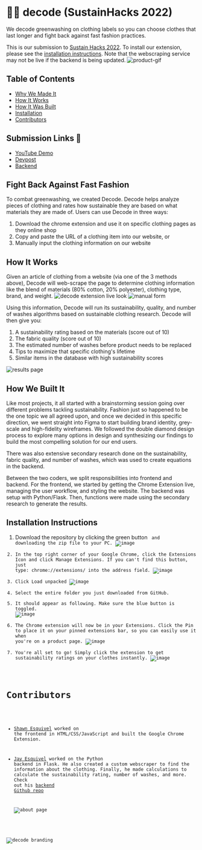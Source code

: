 # 👖🌱 decode (SustainHacks 2022)
We decode greenwashing on clothing labels so you can choose clothes that last longer and fight back against fast fashion practices.

This is our submission to [Sustain Hacks 2022](https://organize.mlh.io/participants/events/8826-sustainhacks). To install our extension, please see the [installation instructions](#installation-instructions). Note that the webscraping service may not be live if the backend is being updated. 
![product-gif](https://user-images.githubusercontent.com/94336773/205826346-1242214f-aa83-401a-a5c2-04465cb6499f.gif)

## Table of Contents

- [Why We Made It](#fight-back-against-fast-fashion)
- [How It Works](#how-it-works)
- [How It Was Built](#how-we-built-it)
- [Installation](#installation-instructions)
- [Contributors](#contributors)

## Submission Links 🔗
- [YouTube Demo](https://www.youtube.com/watch?v=ZcLToAFm-wI)
- [Devpost](https://devpost.com/software/decode-z8ecsg)
- [Backend](https://github.com/jsqvl/sustain-hacks-backend)

## Fight Back Against Fast Fashion

To combat greenwashing, we created Decode. Decode helps analyze pieces of clothing and rates how sustainable they are based on what materials they are made of. Users can use Decode in three ways:

1. Download the chrome extension and use it on specific clothing pages as they online shop
2. Copy and paste the URL of a clothing item into our website, or
3. Manually input the clothing information on our website


## How It Works
Given an article of clothing from a website (via one of the 3 methods above), Decode will web-scrape the page to determine clothing information like the blend of materials (80% cotton, 20% polyester), clothing type, brand, and weight.
![decode extension live look](https://user-images.githubusercontent.com/94336773/205827106-e2d39a13-74fb-4b44-9995-4aa3813522ee.jpg)
![manual form](https://user-images.githubusercontent.com/94336773/205827112-57bcc1e1-7a9f-4540-8f81-c49b81d5380b.jpg)

Using this information, Decode will run its sustainability, quality, and number of washes algorithms based on sustainable clothing research. Decode will then give you:
1. A sustainability rating based on the materials (score out of 10)
2. The fabric quality (score out of 10)
3. The estimated number of washes before product needs to be replaced
4. Tips to maximize that specific clothing's lifetime
5. Similar items in the database with high sustainability scores

![results page](https://user-images.githubusercontent.com/94336773/205827156-34be52d1-417f-483e-bdeb-d45e8e9986aa.jpg)



## How We Built It

Like most projects, it all started with a brainstorming session going over different problems tackling sustainability. Fashion just so happened to be the one topic we all agreed upon, and once we decided in this specific direction, we went straight into Figma to start building brand identity, grey-scale and high-fidelity wireframes. We followed the double diamond design process to explore many options in design and synthesizing our findings to build the most compelling solution for our end users.

There was also extensive secondary research done on the sustainability, fabric quality, and number of washes, which was used to create equations in the backend.

Between the two coders, we split responsibilities into frontend and backend. For the frontend, we started by getting the Chrome Extension live, managing the user workflow, and styling the website. The backend was setup with Python/Flask. Then, functions were made using the secondary research to generate the results.

## Installation Instructions
1. Download the repository by clicking the green button <Code> and downloading the zip file to your PC.
![image](https://user-images.githubusercontent.com/94336773/205824559-44b6eebb-7457-4c4b-a541-18170953f509.png)
2. In the top right corner of your Google Chrome, click the Extensions Icon and click Manage Extensions. If you can't find this button, just type: chrome://extensions/ into the address field.
![image](https://user-images.githubusercontent.com/94336773/205824846-9e4dd48f-7c4a-44ea-9e81-5745bfe58589.png)
3. Click Load unpacked 
![image](https://user-images.githubusercontent.com/94336773/205824981-d6968d6f-e3b2-4b2f-a29d-820cb1156fdd.png)
4. Select the entire folder you just downloaded from GitHub.
5. It should appear as following. Make sure the blue button is toggled.
![image](https://user-images.githubusercontent.com/94336773/205825028-7a9b144b-7a76-40f8-9cf5-4c4753ea2e8a.png)
6. The Chrome extension will now be in your Extensions. Click the Pin to place it on your pinned extensions bar, so you can easily use it when you're on a product page.
![image](https://user-images.githubusercontent.com/94336773/205825210-b9f1025c-5d47-4b21-9a91-bbacd4859da1.png)
7. You're all set to go! Simply click the extension to get sustainability ratings on your clothes instantly.
![image](https://user-images.githubusercontent.com/94336773/205825286-12b117b0-f76c-4165-b35d-8d506c5f5968.png)


# Contributors
- [Shawn Esquivel](github.com/shawnesquivel) worked on the frontend in HTML/CSS/JavaScript and built the Google Chrome Extension.
- [Jay Esquivel](github.com/jqvl) worked on the Python backend in Flask. He also created a custom webscraper to find the information about the clothing. Finally, he made calculations to calculate the sustainability rating, number of washes, and more. Check out his [backend Github repo](https://github.com/jsqvl/sustain-hacks-backend)
  
  ![about page](https://user-images.githubusercontent.com/94336773/205827229-8f0590d7-5019-4d83-95de-a3fa156257d1.jpg)

![decode branding](https://user-images.githubusercontent.com/94336773/205827194-df8d04d6-d127-4173-ac76-c3711670d5f8.png)
